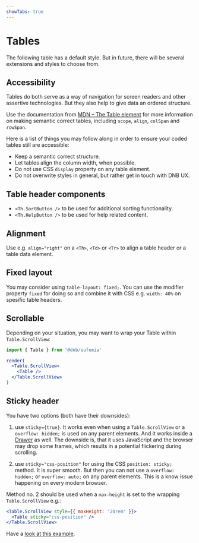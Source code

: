 ```yaml
---
showTabs: true
---
```


# Tables

The following table has a default style. But in future, there will be several extensions and styles to choose from.

## Accessibility

Tables do both serve as a way of navigation for screen readers and other assertive technologies. But they also help to give data an ordered structure.

Use the documentation from [MDN – The Table element](https://developer.mozilla.org/en-US/docs/Web/HTML/Element/table) for more information on making semantic correct tables, including `scope`, `align`, `colSpan` and `rowSpan`.

Here is a list of things you may follow along in order to ensure your coded tables still are accessible:

- Keep a semantic correct structure.
- Let tables align the column width, when possible.
- Do not use CSS `display` property on any table element.
- Do not overwrite styles in general, but rather get in touch with DNB UX.

## Table header components

- `<Th.SortButton />` to be used for additional sorting functionality.
- `<Th.HelpButton />` to be used for help related content.

## Alignment

Use e.g. `align="right"` on a `<Th>`, `<Td>` or `<Tr>` to align a table header or a table data element.

## Fixed layout

You may consider using `table-layout: fixed;`. You can use the modifier property `fixed` for doing so and combine it with CSS e.g. `width: 40%` on spesific table headers.

## Scrollable

Depending on your situation, you may want to wrap your Table within `Table.ScrollView`:

```jsx
import { Table } from '@dnb/eufemia'

render(
  <Table.ScrollView>
    <Table />
  </Table.ScrollView>
)
```

## Sticky header

You have two options (both have their downsides):

1. use `sticky={true}`. It works even when using a `Table.ScrollView` or a `overflow: hidden;` is used on any parent elements. And it works inside a [Drawer](/uilib/components/drawer) as well. The downside is, that it uses JavaScript and the browser may drop some frames, which results in a potential flickering during scrolling.

2. use `sticky="css-position"` for using the CSS `position: sticky;` method. It is super smooth. But then you can not use a `overflow: hidden;` or `overflow: auto;` on any parent elements. This is a know issue happening on every modern browser.

Method no. 2 should be used when a `max-height` is set to the wrapping `Table.ScrollView` e.g.:

```jsx
<Table.ScrollView style={{ maxHeight: '20rem' }}>
  <Table sticky="css-position" />
</Table.ScrollView>
```

Have a [look at this example](/uilib/components/table/demos/#table-with-a-max-height).
